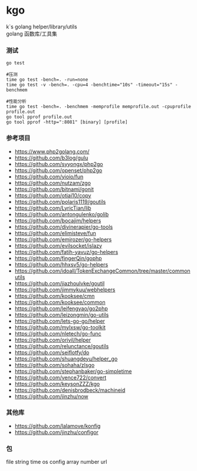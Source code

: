 # kgo
k`s golang helper/library/utils  
golang 函数库/工具集

### 测试
```shell
go test

#压测
time go test -bench=. -run=none
time go test -v -bench=. -cpu=4 -benchtime="10s" -timeout="15s" -benchmem

#性能分析
time go test -bench=. -benchmem -memprofile memprofile.out -cpuprofile profile.out
go tool pprof profile.out
go tool pprof -http=":8081" [binary] [profile]
```

### 参考项目
- https://www.php2golang.com/
- https://github.com/b3log/gulu
- https://github.com/syyongx/php2go
- https://github.com/openset/php2go
- https://github.com/yioio/fun
- https://github.com/nutzam/zgo
- https://github.com/bitnami/gonit
- https://github.com/otiai10/copy
- https://github.com/polaris1119/goutils
- https://github.com/LyricTian/lib
- https://github.com/antongulenko/golib
- https://github.com/bocajim/helpers
- https://github.com/divinerapier/go-tools
- https://github.com/elimisteve/fun
- https://github.com/emirozer/go-helpers
- https://github.com/evilsocket/islazy
- https://github.com/fatih-yavuz/go-helpers
- https://github.com/fingerQin/gophp
- https://github.com/hhxsv5/go-helpers
- https://github.com/idoall/TokenExchangeCommon/tree/master/commonutils
- https://github.com/jiazhoulvke/goutil
- https://github.com/jimmykuu/webhelpers
- https://github.com/kooksee/cmn
- https://github.com/kooksee/common
- https://github.com/leifengyao/go2php
- https://github.com/leizongmin/go-utils
- https://github.com/lets-go-go/helper
- https://github.com/mylxsw/go-toolkit
- https://github.com/nletech/go-func
- https://github.com/orivil/helper
- https://github.com/relunctance/goutils
- https://github.com/seiflotfy/do
- https://github.com/shuangdeyu/helper_go
- https://github.com/sohaha/zlsgo
- https://github.com/stephanbaker/go-simpletime
- https://github.com/vence722/convert
- https://github.com/keysonZZZ/kgo
- https://github.com/denisbrodbeck/machineid
- https://github.com/jinzhu/now

### 其他库
- https://github.com/lalamove/konfig
- https://github.com/jinzhu/configor


### 包
file
string
time
os
config
array
number
url

